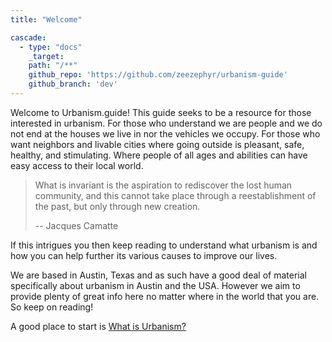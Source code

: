 ```yaml
---
title: "Welcome"

cascade:
  - type: "docs"
    _target:
    path: "/**"
    github_repo: 'https://github.com/zeezephyr/urbanism-guide'
    github_branch: 'dev'
---
```

Welcome to Urbanism.guide! This guide seeks to be a resource for those interested in urbanism. For those who understand we are people and we do not end at the houses we live in nor the vehicles we occupy. For those who want neighbors and livable cities where going outside is pleasant, safe, healthy, and stimulating. Where people of all ages and abilities can have easy access to their local world.
<!--more-->

> What is invariant is the aspiration to rediscover the lost human community, and this cannot take place through a reestablishment of the past, but only through new creation.
>
> \-\- Jacques Camatte

If this intrigues you then keep reading to understand what urbanism is and how you can help further its various causes to improve our lives.

We are based in Austin, Texas and as such have a good deal of material specifically about urbanism in Austin and the USA. However we aim to provide plenty of great info here no matter where in the world that you are. So keep on reading!

A good place to start is [What is Urbanism?](/getting_started/what_is_urbanism)